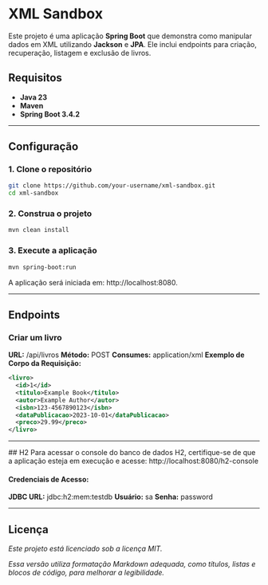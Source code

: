 # XML Sandbox

Este projeto é uma aplicação **Spring Boot** que demonstra como manipular dados em XML utilizando **Jackson** e **JPA**. Ele inclui endpoints para criação, recuperação, listagem e exclusão de livros.

## Requisitos

- **Java 23**
- **Maven**
- **Spring Boot 3.4.2**

---

## Configuração

### 1. Clone o repositório

```bash
git clone https://github.com/your-username/xml-sandbox.git
cd xml-sandbox
```

### 2. Construa o projeto
```bash
mvn clean install
```

### 3. Execute a aplicação
```bash
mvn spring-boot:run
```

A aplicação será iniciada em: http://localhost:8080.

<hr>

## Endpoints
### Criar um livro
**URL:** /api/livros
**Método:** POST
**Consumes:** application/xml
**Exemplo de Corpo da Requisição:**
```xml
<livro>
  <id>1</id>
  <titulo>Example Book</titulo>
  <autor>Example Author</autor>
  <isbn>123-4567890123</isbn>
  <dataPublicacao>2023-10-01</dataPublicacao>
  <preco>29.99</preco>
</livro>
```
<hr>
## H2
Para acessar o console do banco de dados H2, certifique-se de que a aplicação esteja em execução e acesse:
http://localhost:8080/h2-console

#### **Credenciais de Acesso:**
**JDBC URL:** jdbc:h2:mem:testdb
**Usuário:** sa
**Senha:** password

<hr>

## Licença
*Este projeto está licenciado sob a licença MIT.*

*Essa versão utiliza formatação Markdown adequada, como títulos, listas e blocos de código, para melhorar a legibilidade.*